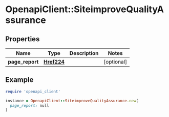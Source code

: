 # OpenapiClient::SiteimproveQualityAssurance

## Properties

| Name | Type | Description | Notes |
| ---- | ---- | ----------- | ----- |
| **page_report** | [**Href224**](Href224.md) |  | [optional] |

## Example

```ruby
require 'openapi_client'

instance = OpenapiClient::SiteimproveQualityAssurance.new(
  page_report: null
)
```

